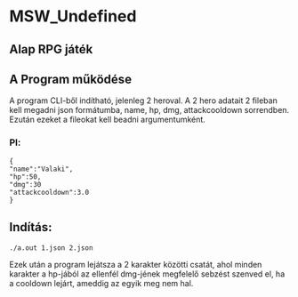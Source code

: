 # MSW_Undefined
## Alap RPG játék
## A Program működése
A program CLI-ből indítható, jelenleg 2 heroval. A 2 hero adatait 2 fileban kell megadni json formátumba, name, hp, dmg, attackcooldown sorrendben. Ezután ezeket a fileokat kell beadni argumentumként.
### Pl:
```
{
"name":"Valaki",
"hp":50,
"dmg":30
"attackcooldown":3.0
} 
```
## Indítás:

```./a.out 1.json 2.json ```

Ezek után a program lejátsza a 2 karakter közötti csatát, ahol minden karakter a hp-jából az ellenfél dmg-jének megfelelő sebzést szenved el, ha a cooldown lejárt, ameddig az egyik meg nem hal.
